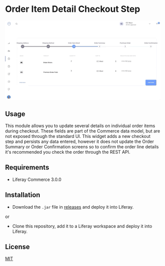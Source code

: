 # Order Item Detail Checkout Step

![Freelancer](doc/preview.gif
)

## Usage

This module allows you to update several details on individual order items during checkout.  These fields are part
of the Commerce data model, but are not exposed through the standard UI.  This widget adds a new checkout step and 
persists any data entered, however it does not update the Order Summary or Order Confirmation screens so to confirm the 
order line details it's recommended you check the order through the REST API.       

## Requirements

- Liferay Commerce 3.0.0

## Installation

- Download the `.jar` file in [releases](https://github.com/jhanda/order-item-detail/releases/tag/1.0.1) and deploy it into Liferay.

or

- Clone this repository, add it to a Liferay workspace and deploy it into Liferay.


## License

[MIT](LICENSE)